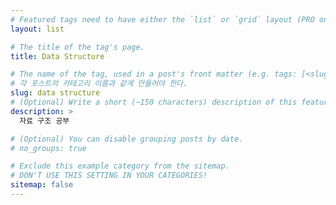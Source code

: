 ```yaml
---
# Featured tags need to have either the `list` or `grid` layout (PRO only).
layout: list

# The title of the tag's page.
title: Data Structure

# The name of the tag, used in a post's front matter (e.g. tags: [<slug>]).
# 각 포스트의 카테고리 이름과 같게 만들어야 한다.
slug: data structure
# (Optional) Write a short (~150 characters) description of this featured tag.
description: >
  자료 구조 공부

# (Optional) You can disable grouping posts by date.
# no_groups: true

# Exclude this example category from the sitemap.
# DON'T USE THIS SETTING IN YOUR CATEGORIES!
sitemap: false
---
```

